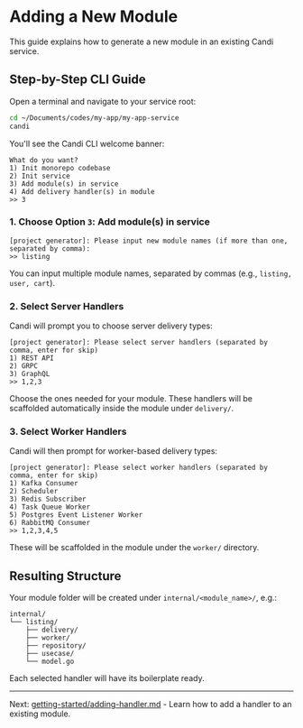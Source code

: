 # Adding a New Module

This guide explains how to generate a new module in an existing Candi service.

## Step-by-Step CLI Guide

Open a terminal and navigate to your service root:

```bash
cd ~/Documents/codes/my-app/my-app-service
candi
```

You'll see the Candi CLI welcome banner:

```
What do you want?
1) Init monorepo codebase
2) Init service
3) Add module(s) in service
4) Add delivery handler(s) in module
>> 3
```

### 1. Choose Option `3`: Add module(s) in service

```
[project generator]: Please input new module names (if more than one, separated by comma):
>> listing
```

You can input multiple module names, separated by commas (e.g., `listing, user, cart`).

### 2. Select Server Handlers

Candi will prompt you to choose server delivery types:

```
[project generator]: Please select server handlers (separated by comma, enter for skip)
1) REST API
2) GRPC
3) GraphQL
>> 1,2,3
```

Choose the ones needed for your module. These handlers will be scaffolded automatically inside the module under `delivery/`.

### 3. Select Worker Handlers

Candi will then prompt for worker-based delivery types:

```
[project generator]: Please select worker handlers (separated by comma, enter for skip)
1) Kafka Consumer
2) Scheduler
3) Redis Subscriber
4) Task Queue Worker
5) Postgres Event Listener Worker
6) RabbitMQ Consumer
>> 1,2,3,4,5
```

These will be scaffolded in the module under the `worker/` directory.

## Resulting Structure

Your module folder will be created under `internal/<module_name>/`, e.g.:

```
internal/
└── listing/
    ├── delivery/
    ├── worker/
    ├── repository/
    ├── usecase/
    └── model.go
```

Each selected handler will have its boilerplate ready.

---

Next: [getting-started/adding-handler.md](adding-handler.md?id=adding-a-new-handler-to-an-existing-module) - Learn how to add a handler to an existing module.
